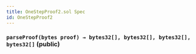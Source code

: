 ```yaml
---
title: OneStepProof2.sol Spec
id: OneStepProof2
---
```


### `parseProof(bytes proof) → bytes32[], bytes32[], bytes32[], bytes32[]` (public)
